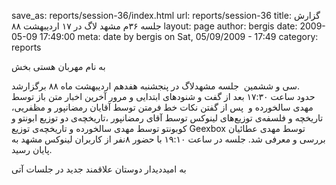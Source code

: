 save_as: reports/session-36/index.html
url: reports/session-36
title: گزارش جلسه ۳۶‌م مشهد لاگ در ۱۷ اردیبهشت ۸۸
layout: page
author: bergis
date: 2009-05-09 17:49:00
meta: date by bergis on Sat, 05/09/2009 - 17:49
category: reports

به نام مهربان هستی بخش

سی و ششمین  جلسه مشهدلاگ در پنجشنبه هفدهم اردیبهشت ماه ۸۸ برگزارشد.  
حدود ساعت ۱۷:۳۰ بعد از گفت و شنودهای ابتدایی و مرور آخرین اخبار متن باز توسط
مهدی سالخورده و  پس از گفتن نکات خط فرمتن توسط آقایان رمضانپور و مظفریی،
تاریخچه و فلسفه‌ی توزیع‌های لینوکس توسط آقای رمضانپور ،تاریخچه‌ی دو توزیع
ابونتو و کوبونتو توسط مهدی سالخورده و تاریخچه‌ی توزیع Geexbox توسط مهدی
عطائیان بررسی و معرفی شد. جلسه در ساعت ۱۹:۱۰ با حضور ۸نفر از کاربران لینوکس
مشهد به پایان رسید.  


<!--more-->



به امیددیدار دوستان علاقمند جدید در جلسات آتی
